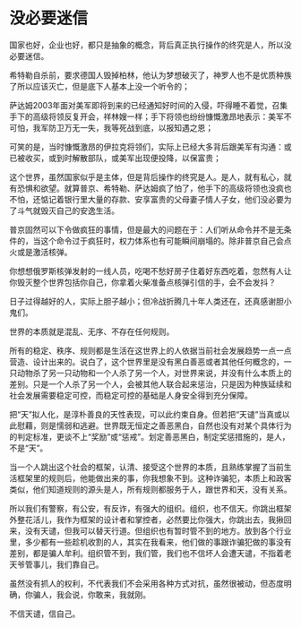 # 没必要迷信

国家也好，企业也好，都只是抽象的概念，背后真正执行操作的终究是人，所以没必要迷信。

希特勒自杀前，要求德国人毁掉柏林，他认为梦想破灭了，神罗人也不是优质种族了所以应该灭亡，但是底下人基本上没一个听令的；

萨达姆2003年面对美军即将到来的已经通知好时间的入侵，吓得睡不着觉，召集手下的高级将领反复开会，祥林嫂一样；手下将领也纷纷慷慨激昂地表示：美军不可怕，我军防卫万无一失，我等死战到底，以报知遇之恩；

可笑的是，当时慷慨激昂的伊拉克将领们，实际上已经大多背后跟美军有沟通：或已被收买，或到时解散部队，或美军出现便投降，以保富贵；

这个世界，虽然国家似乎是主体，但是背后操作的终究是人。是人，就有私心，就有恐惧和欲望。就算普京、希特勒、萨达姆疯了怕了，他手下的高级将领也没疯也不怕，还惦记着银行里大量的存款、安享富贵的父母妻子情人子女，他们没必要为了斗气就毁灭自己的安逸生活。

普京固然可以下令做疯狂的事情，但是最大的问题在于：人们听从命令并不是无条件的，当这个命令过于疯狂时，权力体系也有可能瞬间崩塌的。除非普京自己会点火或是激活核弹。

你想想俄罗斯核弹发射的一线人员，吃喝不愁好房子住着好东西吃着，忽然有人让你毁灭整个世界包括你自己，你拿着火柴准备点核弹引信的手，会不会发抖？

日子过得越好的人，实际上胆子越小；但冷战折腾几十年人类还在，还真感谢胆小鬼们。

&#x20;世界的本质就是混乱、无序、不存在任何规则。

所有的稳定、秩序、规则都是生活在这世界上的人依据当前社会发展趋势一点一点营造、设计出来的。说白了，这个世界里是没有黑白善恶或者其他任何概念的，一只动物杀了另一只动物和一个人杀了另一个人，对世界来说，并没有什么本质上的差别。只是一个人杀了另一个人，会被其他人联合起来惩治，只是因为种族延续和社会发展需要稳定可控，而稳定可控的基础是人身安全得到充分保障。

把“天”拟人化，是淳朴善良的天性表现，可以此约束自身。但若把“天谴”当真或以此慰藉，则是懦弱和逃避。世界既无恒定之善恶黑白，自然也没有对某个具体行为的判定标准，更谈不上“奖励”或“惩戒”。划定善恶黑白，制定奖惩措施的，是人，不是“天”。

当一个人跳出这个社会的框架，认清、接受这个世界的本质，且熟练掌握了当前生活框架里的规则后，他能做出来的事，你我想象不到。这种诈骗犯，本质上和政客类似，他们知道规则的源头是人，所有规则都服务于人，跟世界和天，没有关系。

所以我们有警察，有公安，有反诈，有强大的组织。组织，也不信天。你跳出框架外整花活儿，我作为框架的设计者和掌控者，必然要比你强大，你跳出去，我揪回来，没有天谴，但我可以替天行道。但组织也有暂时管不到的地方。放到各个行业里，多少都有一些趁机收割的人，其实在我看来，他们做的事跟诈骗犯做的事没有差别，都是骗人牟利。组织管不到，我们管，我们也不信坏人会遭天谴，不指着老天爷管事儿，我们靠自己。

虽然没有抓人的权利，不代表我们不会采用各种方式对抗，虽然很被动，但态度明确，你骗人，我会说，你敢来，我就刚。

不信天谴，信自己。
